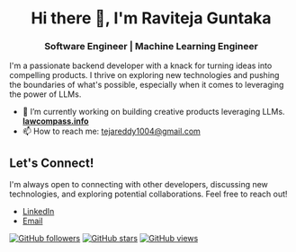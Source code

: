 <h1 align="center">Hi there 👋, I'm Raviteja Guntaka </h1>
<h3 align="center">Software Engineer | Machine Learning Engineer </h3>

I'm a passionate backend developer with a knack for turning ideas into compelling products. I thrive on exploring new technologies and pushing the boundaries of what's possible, especially when it comes to leveraging the power of LLMs.

- 🔭 I’m currently working on building creative products leveraging LLMs. **[lawcompass.info](http://lawcompass.info/)**
- 📫 How to reach me: tejareddy1004@gmail.com

## Let's Connect!

I'm always open to connecting with other developers, discussing new technologies, and exploring potential collaborations. Feel free to reach out!

*   [LinkedIn](https://www.linkedin.com/in/ravi-teja-reddy/)
*   [Email](tejareddy1004@gmail.com)

[![GitHub followers](https://img.shields.io/github/followers/raviteja-reddy-guntaka?style=social)](https://github.com/raviteja-reddy-guntaka?tab=followers)
[![GitHub stars](https://img.shields.io/github/stars/raviteja-reddy-guntaka?style=social)](https://github.com/raviteja-reddy-guntaka?tab=repositories)
[![GitHub views](https://komarev.com/ghpvc/?username=raviteja-reddy-guntaka)](https://github.com/raviteja-reddy-guntaka)


<!---
## 🚀 Projects & Contributions

Here's a glimpse into some of the projects I've been working on:

*   **[lawcompass.info](http://lawcompass.info/)** - Building an AI powered legal documents analysis product.
*   **[content-summarizer](https://github.com/raviteja-reddy-guntaka/content-summarizer)**: An AI-powered PDF summarizer using Flask and Ollama to create concise, markdown-formatted summaries of uploaded documents. Showcasing my interest in LLMs.
*   **[opensearch-sentiment-analyzer](https://github.com/raviteja-reddy-guntaka/opensearch-sentiment-analyzer)**: Implemented a sentiment analysis system for OpenSearch, automatically analyzing and scoring the sentiment of customer reviews.
*   **[tab-out](https://github.com/raviteja-reddy-guntaka/tab-out)**: A Chrome extension that simplifies sharing web pages between your PC and mobile devices using QR codes.
*   **[fusionauth-flask-react-integration](https://github.com/raviteja-reddy-guntaka/fusionauth-flask-react-integration)**: A comprehensive authentication system integrating FusionAuth with a Flask backend and React frontend.
*   **[bHealthy](https://github.com/raviteja-reddy-guntaka/bHealthy)**: Android mobile application built using Kotlin to measure and track users heartbeat and respiration rate using accelerometer. Generate suggestions for workout based on user preferences. 
*   **[Adventure-Advisors/NaviGators](https://github.com/Adventure-Advisors/NaviGators)**: Contributed to this Javascript project

## Tech Stack

I'm comfortable working with a variety of technologies, including:

*   **Languages:** Java, Python, JavaScript, Kotlin, Go, C++, SQL
*   **Frameworks/Libraries:** Flask, Spring, React
*   **Tools:** OpenSearch, Ollama, Chrome Extension Development, FusionAuth

--->
